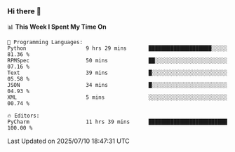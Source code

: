 ### Hi there 👋

<!--
**asdf12303116/asdf12303116** is a ✨ _special_ ✨ repository because its `README.md` (this file) appears on your GitHub profile.

Here are some ideas to get you started:

- 🔭 I’m currently working on ...
- 🌱 I’m currently learning ...
- 👯 I’m looking to collaborate on ...
- 🤔 I’m looking for help with ...
- 💬 Ask me about ...
- 📫 How to reach me: ...
- 😄 Pronouns: ...
- ⚡ Fun fact: ...
-->

<!--START_SECTION:waka-->
📊 **This Week I Spent My Time On** 

```text
💬 Programming Languages: 
Python                   9 hrs 29 mins       ████████████████████░░░░░   81.36 % 
RPMSpec                  50 mins             ██░░░░░░░░░░░░░░░░░░░░░░░   07.16 % 
Text                     39 mins             █░░░░░░░░░░░░░░░░░░░░░░░░   05.58 % 
JSON                     34 mins             █░░░░░░░░░░░░░░░░░░░░░░░░   04.93 % 
XML                      5 mins              ░░░░░░░░░░░░░░░░░░░░░░░░░   00.74 % 

🔥 Editors: 
PyCharm                  11 hrs 39 mins      █████████████████████████   100.00 % 
```


 Last Updated on 2025/07/10 18:47:31 UTC
<!--END_SECTION:waka-->
